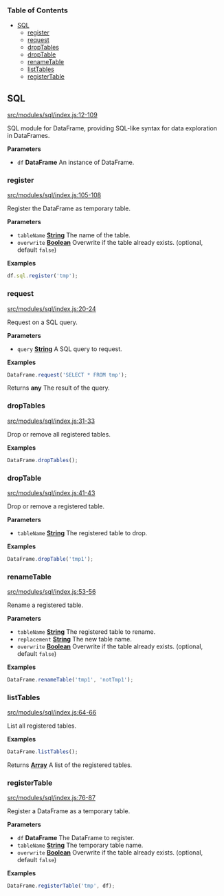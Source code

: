 <!-- Generated by documentation.js. Update this documentation by updating the source code. -->

### Table of Contents

-   [SQL][1]
    -   [register][2]
    -   [request][3]
    -   [dropTables][4]
    -   [dropTable][5]
    -   [renameTable][6]
    -   [listTables][7]
    -   [registerTable][8]

## SQL

[src/modules/sql/index.js:12-109][9]

SQL module for DataFrame, providing SQL-like syntax for data exploration in DataFrames.

**Parameters**

-   `df` **DataFrame** An instance of DataFrame.

### register

[src/modules/sql/index.js:105-108][10]

Register the DataFrame as temporary table.

**Parameters**

-   `tableName` **[String][11]** The name of the table.
-   `overwrite` **[Boolean][12]** Overwrite if the table already exists. (optional, default `false`)

**Examples**

```javascript
df.sql.register('tmp');
```

### request

[src/modules/sql/index.js:20-24][13]

Request on a SQL query.

**Parameters**

-   `query` **[String][11]** A SQL query to request.

**Examples**

```javascript
DataFrame.request('SELECT * FROM tmp');
```

Returns **any** The result of the query.

### dropTables

[src/modules/sql/index.js:31-33][14]

Drop or remove all registered tables.

**Examples**

```javascript
DataFrame.dropTables();
```

### dropTable

[src/modules/sql/index.js:41-43][15]

Drop or remove a registered table.

**Parameters**

-   `tableName` **[String][11]** The registered table to drop.

**Examples**

```javascript
DataFrame.dropTable('tmp1');
```

### renameTable

[src/modules/sql/index.js:53-56][16]

Rename a registered table.

**Parameters**

-   `tableName` **[String][11]** The registered table to rename.
-   `replacement` **[String][11]** The new table name.
-   `overwrite` **[Boolean][12]** Overwrite if the table already exists. (optional, default `false`)

**Examples**

```javascript
DataFrame.renameTable('tmp1', 'notTmp1');
```

### listTables

[src/modules/sql/index.js:64-66][17]

List all registered tables.

**Examples**

```javascript
DataFrame.listTables();
```

Returns **[Array][18]** A list of the registered tables.

### registerTable

[src/modules/sql/index.js:76-87][19]

Register a DataFrame as a temporary table.

**Parameters**

-   `df` **DataFrame** The DataFrame to register.
-   `tableName` **[String][11]** The temporary table name.
-   `overwrite` **[Boolean][12]** Overwrite if the table already exists. (optional, default `false`)

**Examples**

```javascript
DataFrame.registerTable('tmp', df);
```

[1]: #sql

[2]: #register

[3]: #request

[4]: #droptables

[5]: #droptable

[6]: #renametable

[7]: #listtables

[8]: #registertable

[9]: https://github.com/Gmousse/dataframe-js/blob/2c3510a052a46f7c2885a3d803e51af9b1d95c85/src/modules/sql/index.js#L12-L109 "Source code on GitHub"

[10]: https://github.com/Gmousse/dataframe-js/blob/2c3510a052a46f7c2885a3d803e51af9b1d95c85/src/modules/sql/index.js#L105-L108 "Source code on GitHub"

[11]: https://developer.mozilla.org/docs/Web/JavaScript/Reference/Global_Objects/String

[12]: https://developer.mozilla.org/docs/Web/JavaScript/Reference/Global_Objects/Boolean

[13]: https://github.com/Gmousse/dataframe-js/blob/2c3510a052a46f7c2885a3d803e51af9b1d95c85/src/modules/sql/index.js#L20-L24 "Source code on GitHub"

[14]: https://github.com/Gmousse/dataframe-js/blob/2c3510a052a46f7c2885a3d803e51af9b1d95c85/src/modules/sql/index.js#L31-L33 "Source code on GitHub"

[15]: https://github.com/Gmousse/dataframe-js/blob/2c3510a052a46f7c2885a3d803e51af9b1d95c85/src/modules/sql/index.js#L41-L43 "Source code on GitHub"

[16]: https://github.com/Gmousse/dataframe-js/blob/2c3510a052a46f7c2885a3d803e51af9b1d95c85/src/modules/sql/index.js#L53-L56 "Source code on GitHub"

[17]: https://github.com/Gmousse/dataframe-js/blob/2c3510a052a46f7c2885a3d803e51af9b1d95c85/src/modules/sql/index.js#L64-L66 "Source code on GitHub"

[18]: https://developer.mozilla.org/docs/Web/JavaScript/Reference/Global_Objects/Array

[19]: https://github.com/Gmousse/dataframe-js/blob/2c3510a052a46f7c2885a3d803e51af9b1d95c85/src/modules/sql/index.js#L76-L87 "Source code on GitHub"
